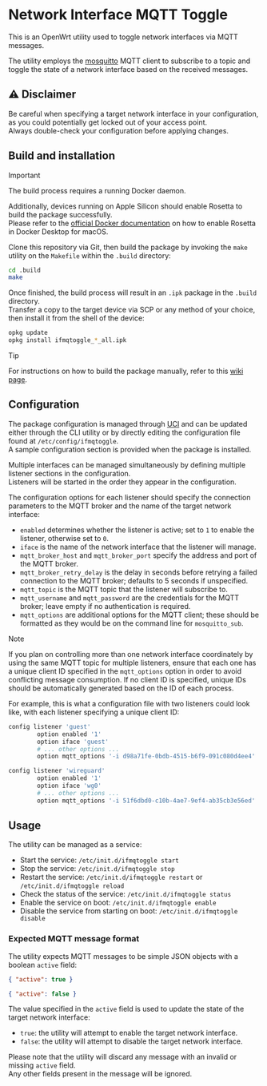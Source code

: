 # Network Interface MQTT Toggle

This is an OpenWrt utility used to toggle network interfaces via MQTT messages.

The utility employs the [mosquitto](https://mosquitto.org/) MQTT client to subscribe to a topic and toggle the state of a network interface based on the received messages.

## ⚠️ Disclaimer

Be careful when specifying a target network interface in your configuration, as you could potentially get locked out of your access point. \
Always double-check your configuration before applying changes.

## Build and installation

> [!IMPORTANT]
> The build process requires a running Docker daemon.
>
> Additionally, devices running on Apple Silicon should enable Rosetta to build the package successfully. \
> Please refer to the [official Docker documentation](https://docs.docker.com/desktop/settings/mac/#general) on how to enable Rosetta in Docker Desktop for macOS.

Clone this repository via Git, then build the package by invoking the `make` utility on the `Makefile` within the `.build` directory:
```sh
cd .build
make
```

Once finished, the build process will result in an `.ipk` package in the `.build` directory. \
Transfer a copy to the target device via SCP or any method of your choice, then install it from the shell of the device:
```sh
opkg update
opkg install ifmqtoggle_*_all.ipk
```

> [!TIP]
> For instructions on how to build the package manually, refer to this [wiki page](https://github.com/alex-massa/ifmqtoggle/wiki/Manually-building-the-package).

## Configuration

The package configuration is managed through [UCI](https://openwrt.org/docs/guide-user/base-system/uci) and can be updated either through the CLI utility or by directly editing the configuration file found at `/etc/config/ifmqtoggle`. \
A sample configuration section is provided when the package is installed.

Multiple interfaces can be managed simultaneously by defining multiple listener sections in the configuration. \
Listeners will be started in the order they appear in the configuration.

The configuration options for each listener should specify the connection parameters to the MQTT broker and the name of the target network interface:
- `enabled` determines whether the listener is active; set to `1` to enable the listener, otherwise set to `0`.
- `iface` is the name of the network interface that the listener will manage.
- `mqtt_broker_host` and `mqtt_broker_port` specify the address and port of the MQTT broker.
- `mqtt_broker_retry_delay` is the delay in seconds before retrying a failed connection to the MQTT broker; defaults to 5 seconds if unspecified.
- `mqtt_topic` is the MQTT topic that the listener will subscribe to.
- `mqtt_username` and `mqtt_password` are the credentials for the MQTT broker; leave empty if no authentication is required.
- `mqtt_options` are additional options for the MQTT client; these should be formatted as they would be on the command line for `mosquitto_sub`.

> [!NOTE]
> If you plan on controlling more than one network interface coordinately by using the same MQTT topic for multiple listeners, ensure that each one has a unique client ID specified in the `mqtt_options` option in order to avoid conflicting message consumption.
> If no client ID is specified, unique IDs should be automatically generated based on the ID of each process.
>
> For example, this is what a configuration file with two listeners could look like, with each listener specifying a unique client ID:
> ```sh
> config listener 'guest'
>         option enabled '1'
>         option iface 'guest'
>         # ... other options ...
>         option mqtt_options '-i d98a71fe-0bdb-4515-b6f9-091c080d4ee4'
> 
> config listener 'wireguard'
>         option enabled '1'
>         option iface 'wg0'
>         # ... other options ...
>         option mqtt_options '-i 51f6dbd0-c10b-4ae7-9ef4-ab35cb3e56ed'
> ```

## Usage

The utility can be managed as a service:
- Start the service: `/etc/init.d/ifmqtoggle start`
- Stop the service: `/etc/init.d/ifmqtoggle stop`
- Restart the service: `/etc/init.d/ifmqtoggle restart` or `/etc/init.d/ifmqtoggle reload`
- Check the status of the service: `/etc/init.d/ifmqtoggle status`
- Enable the service on boot: `/etc/init.d/ifmqtoggle enable`
- Disable the service from starting on boot: `/etc/init.d/ifmqtoggle disable`

### Expected MQTT message format

The utility expects MQTT messages to be simple JSON objects with a boolean `active` field:

```json
{ "active": true }
```

```json
{ "active": false }
```

The value specified in the `active` field is used to update the state of the target network interface:
- `true`: the utility will attempt to enable the target network interface.
- `false`: the utility will attempt to disable the target network interface.

Please note that the utility will discard any message with an invalid or missing `active` field. \
Any other fields present in the message will be ignored.
